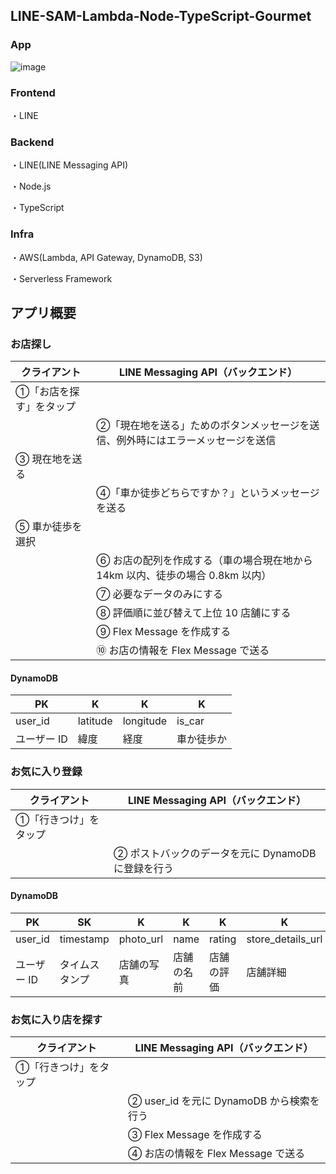 ## LINE-SAM-Lambda-Node-TypeScript-Gourmet

### App

![image](https://user-images.githubusercontent.com/70458379/128669548-9c812dd0-bf7d-4484-a381-3352cc26d4ce.png)

### Frontend

・LINE

### Backend

・LINE(LINE Messaging API)

・Node.js

・TypeScript

### Infra

・AWS(Lambda, API Gateway, DynamoDB, S3)

・Serverless Framework

## アプリ概要

### お店探し

| クライアント            | LINE Messaging API（バックエンド）                                              |
| ----------------------- | ------------------------------------------------------------------------------- |
| ①「お店を探す」をタップ |                                                                                 |
|                         | ②「現在地を送る」ためのボタンメッセージを送信、例外時にはエラーメッセージを送信 |
| ③ 現在地を送る          |                                                                                 |
|                         | ④「車か徒歩どちらですか？」というメッセージを送る                               |
| ⑤ 車か徒歩を選択        |                                                                                 |
|                         | ⑥ お店の配列を作成する（車の場合現在地から 14km 以内、徒歩の場合 0.8km 以内）   |
|                         | ⑦ 必要なデータのみにする                                                        |
|                         | ⑧ 評価順に並び替えて上位 10 店舗にする                                          |
|                         | ⑨ Flex Message を作成する                                                       |
|                         | ⑩ お店の情報を Flex Message で送る                                              |

#### DynamoDB

| PK          | K        | K         | K          |
| ----------- | -------- | --------- | ---------- |
| user_id     | latitude | longitude | is_car     |
| ユーザー ID | 緯度     | 経度      | 車か徒歩か |

### お気に入り登録

| クライアント          | LINE Messaging API（バックエンド）                 |
| --------------------- | -------------------------------------------------- |
| ①「行きつけ」をタップ |                                                    |
|                       | ② ポストバックのデータを元に DynamoDB に登録を行う |

#### DynamoDB

| PK          | SK             | K          | K          | K          | K                 | K                 |
| ----------- | -------------- | ---------- | ---------- | ---------- | ----------------- | ----------------- |
| user_id     | timestamp      | photo_url  | name       | rating     | store_details_url | store_routing_url |
| ユーザー ID | タイムスタンプ | 店舗の写真 | 店舗の名前 | 店舗の評価 | 店舗詳細          | 店舗案内          |

### お気に入り店を探す

| クライアント          | LINE Messaging API（バックエンド）       |
| --------------------- | ---------------------------------------- |
| ①「行きつけ」をタップ |                                          |
|                       | ② user_id を元に DynamoDB から検索を行う |
|                       | ③ Flex Message を作成する                |
|                       | ④ お店の情報を Flex Message で送る       |
